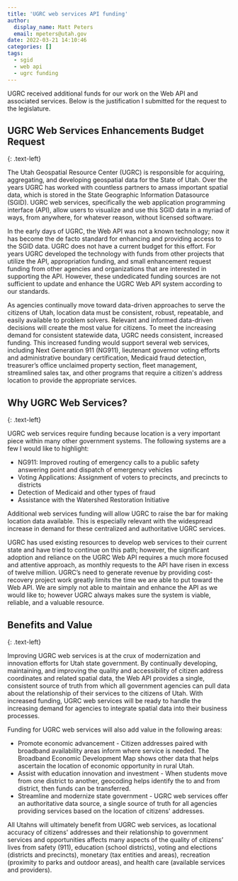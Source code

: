 ```yaml
---
title: 'UGRC web services API funding'
author:
  display_name: Matt Peters
  email: mpeters@utah.gov
date: 2022-03-21 14:10:46
categories: []
tags:
  - sgid
  - web api
  - ugrc funding
---
```


UGRC received additional funds for our work on the Web API and associated services. Below is the justification I submitted for the request to the legislature.

## UGRC Web Services Enhancements Budget Request
{: .text-left}

The Utah Geospatial Resource Center (UGRC) is responsible for acquiring, aggregating, and developing geospatial data for the State of Utah. Over the years UGRC has worked with countless partners to amass important spatial data, which is stored in the State Geographic Information Datasource (SGID). UGRC web services, specifically the web application programming interface (API), allow users to visualize and use this SGID data in a myriad of ways, from anywhere, for whatever reason, without licensed software. 

In the early days of UGRC, the Web API was not a known technology; now it has become the de facto standard for enhancing and providing access to the SGID data. UGRC does not have a current budget for this effort. For years UGRC developed the technology with funds from other projects that utilize the API, appropriation funding, and small enhancement request funding from other agencies and organizations that are interested in supporting the API. However, these undedicated funding sources are not sufficient to update and enhance the UGRC Web API system according to our standards.

As agencies continually move toward data-driven approaches to serve the citizens of Utah, location data must be consistent, robust, repeatable, and easily available to problem solvers. Relevant and informed data-driven decisions will create the most value for citizens. To meet the increasing demand for consistent statewide data, UGRC needs consistent, increased funding. This increased funding would support several web services, including Next Generation 911 (NG911), lieutenant governor voting efforts and administrative boundary certification, Medicaid fraud detection, treasurer’s office unclaimed property section, fleet management, streamlined sales tax, and other programs that require a citizen's address location to provide the appropriate services.

## Why UGRC Web Services?
{: .text-left}

UGRC web services require funding because location is a very important piece within many other government systems. The following systems are a few I would like to highlight:

- NG911: Improved routing of emergency calls to a public safety answering point and dispatch of emergency vehicles
- Voting Applications: Assignment of voters to precincts, and precincts to districts 
- Detection of Medicaid and other types of fraud
- Assistance with the Watershed Restoration Initiative 

Additional web services funding will allow UGRC to raise the bar for making location data available. This is especially relevant with the widespread increase in demand for these centralized and authoritative UGRC services. 

UGRC has used existing resources to develop web services to their current state and have tried to continue on this path; however, the significant adoption and reliance on the UGRC Web API requires a much more focused and attentive approach, as monthly requests to the API have risen in excess of twelve million. UGRC’s need to generate revenue by providing cost-recovery project work greatly limits the time we are able to put toward the Web API. We are simply not able to maintain and enhance the API as we would like to; however UGRC always makes sure the system is viable, reliable, and a valuable resource.

## Benefits and Value
{: .text-left}

Improving UGRC web services is at the crux of modernization and innovation efforts for Utah state government. By continually developing, maintaining, and improving the quality and accessibility of citizen address coordinates and related spatial data, the Web API provides a single, consistent source of truth from which all government agencies can pull data about the relationship of their services to the citizens of Utah. With increased funding, UGRC web services will be ready to handle the increasing demand for agencies to integrate spatial data into their business processes. 

Funding for UGRC web services will also add value in the following areas: 

- Promote economic advancement - Citizen addresses paired with broadband availability areas inform where service is needed. The Broadband Economic Development Map shows other data that helps ascertain the location of economic opportunity in rural Utah.
- Assist with education innovation and investment - When students move from one district to another, geocoding helps identify the to and from district, then funds can be transferred.
- Streamline and modernize state government - UGRC web services offer an authoritative data source, a single source of truth for all agencies providing services based on the location of citizens' addresses.

All Utahns will ultimately benefit from UGRC web services, as locational accuracy of citizens' addresses and their relationship to government services and opportunities affects many aspects of the quality of citizens’ lives from safety (911), education (school districts), voting and elections (districts and precincts), monetary (tax entities and areas), recreation (proximity to parks and outdoor areas), and health care (available services and providers).  
